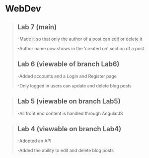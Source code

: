 # WebDev
>## Lab 7 (main)
>-Made it so that only the author of a post can edit or delete it
>
>-Author name now shows in the 'created on' section of a post 
>## Lab 6 (viewable of branch Lab6)
>-Added accounts and a Login and Register page
>
>-Only logged in users can update and delete blog posts

>## Lab 5 (viewable on branch Lab5)
>-All front end content is handled through AngularJS

>## Lab 4 (viewable on branch Lab4)
>-Adopted an API
>
>-Added the ability to edit and delete blog posts
